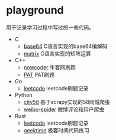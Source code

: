 # playground

用于记录学习过程中写过的一些代码。

* C
  * [base64](c/base64/README.md) C语言实现的base64编解码
  * [matrix](c/matrix/README.md) C语言实现的矩阵运算
* C++
  * [nowcoder](cpp/nowcoder/README.md) 牛客网刷题
  * [PAT](cpp/PAT/README.md) PAT刷题
* Go
  * [leetcode](go/leetcode/README.md) leetcode刷题记录
* Python
  * [city58](python/city58/README.md) 基于scrapy实现的58同城爬虫
  * [weibo-spider](python/weibo-spider/README.md) 微博评论和用户爬虫
* Rust
  * [leetcode](rust/leetcode/README.md) leetcode刷题记录
  * [geektime](rust/geektime/README.md) 极客时间代码练习